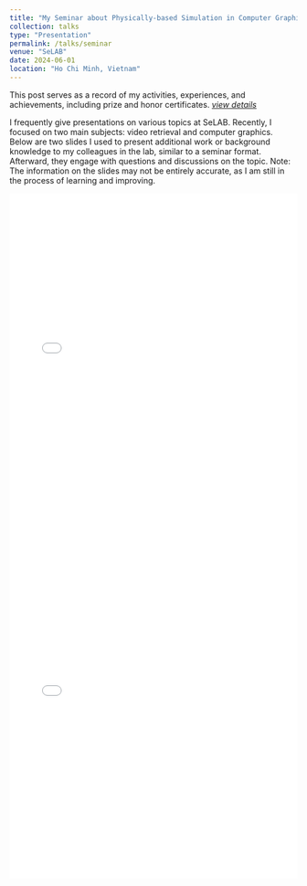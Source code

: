 ```yaml
---
title: "My Seminar about Physically-based Simulation in Computer Graphics"
collection: talks
type: "Presentation"
permalink: /talks/seminar
venue: "SeLAB"
date: 2024-06-01
location: "Ho Chi Minh, Vietnam"
---
```


This post serves as a record of my activities, experiences, and achievements, including prize and honor certificates. [*view details*](/posts/seminar)

I frequently give presentations on various topics at SeLAB. Recently, I focused on two main subjects: video retrieval and computer graphics. Below are two slides I used to present additional work or background knowledge to my colleagues in the lab, similar to a seminar format. Afterward, they engage with questions and discussions on the topic. Note: The information on the slides may not be entirely accurate, as I am still in the process of learning and improving.

<embed src="/assets/images/selab/differential-equation-basics.pdf" width="100%" height="600px" />
<embed src="/assets/images/selab/dense-captioning-event.pdf" width="100%" height="600px" />